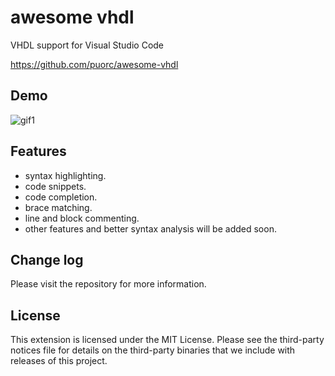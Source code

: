 # awesome vhdl

VHDL support for Visual Studio Code 

https://github.com/puorc/awesome-vhdl

## Demo

![gif1](https://github.com/puorc/awesome-vhdl/raw/master/images/demo.gif)

## Features
- syntax highlighting.
- code snippets.
- code completion.
- brace matching.
- line and block commenting.
- other features and better syntax analysis will be added soon.

## Change log
Please visit the repository for more information.

## License
This extension is licensed under the MIT License. Please see the
third-party notices file for details on the third-party
binaries that we include with releases of this project.

